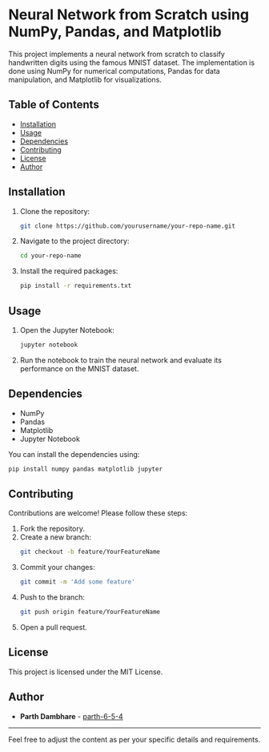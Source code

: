 # Neural Network from Scratch using NumPy, Pandas, and Matplotlib

This project implements a neural network from scratch to classify handwritten digits using the famous MNIST dataset. The implementation is done using NumPy for numerical computations, Pandas for data manipulation, and Matplotlib for visualizations.

## Table of Contents

- [Installation](#installation)
- [Usage](#usage)
- [Dependencies](#dependencies)
- [Contributing](#contributing)
- [License](#license)
- [Author](#author)

## Installation

1. Clone the repository:
    ```sh
    git clone https://github.com/yourusername/your-repo-name.git
    ```
2. Navigate to the project directory:
    ```sh
    cd your-repo-name
    ```
3. Install the required packages:
    ```sh
    pip install -r requirements.txt
    ```

## Usage

1. Open the Jupyter Notebook:
    ```sh
    jupyter notebook
    ```
2. Run the notebook to train the neural network and evaluate its performance on the MNIST dataset.

## Dependencies

- NumPy
- Pandas
- Matplotlib
- Jupyter Notebook

You can install the dependencies using:
```sh
pip install numpy pandas matplotlib jupyter
```

## Contributing

Contributions are welcome! Please follow these steps:

1. Fork the repository.
2. Create a new branch:
    ```sh
    git checkout -b feature/YourFeatureName
    ```
3. Commit your changes:
    ```sh
    git commit -m 'Add some feature'
    ```
4. Push to the branch:
    ```sh
    git push origin feature/YourFeatureName
    ```
5. Open a pull request.

## License

This project is licensed under the MIT License.

## Author

- **Parth Dambhare** - [parth-6-5-4](https://github.com/parth-6-5-4)

---

Feel free to adjust the content as per your specific details and requirements.
